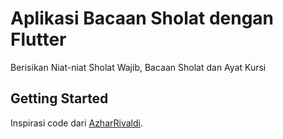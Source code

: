 # Aplikasi Bacaan Sholat dengan Flutter

Berisikan Niat-niat Sholat Wajib, Bacaan Sholat dan Ayat Kursi

## Getting Started

Inspirasi code dari [AzharRivaldi](https://github.com/AzharRivaldi).
